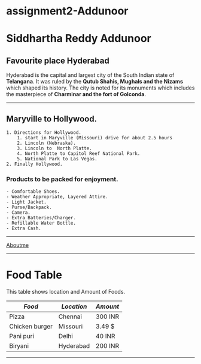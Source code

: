 # assignment2-Addunoor
# Siddhartha Reddy Addunoor
## Favourite place Hyderabad
Hyderabad is the capital and largest city of the South Indian state of **Telangana**. It was ruled by the **Qutub Shahis, Mughals and the Nizams** which shaped its history. The city is noted for its monuments which includes the masterpiece of **Charminar and the fort of Golconda**.

---

## Maryville to Hollywood.
    1. Directions for Hollywood.
        1. start in Maryville (Missouri) drive for about 2.5 hours
        2. Lincoln (Nebraska).
        3. Lincoln to  North Platte.
        4. North Platte to Capitol Reef National Park.
        5. National Park to Las Vegas.
    2. Finally Hollywood.

 ### Products to be packed for enjoyment.
    - Comfortable Shoes.
    - Weather Appropriate, Layered Attire.
    - Light Jacket.
    - Purse/Backpack.
    - Camera.
    - Extra Batteries/Charger.
    - Refillable Water Bottle.
    - Extra Cash.

---

[Aboutme](AboutMe.md)

---
# Food Table

This table shows location and Amount of Foods.

| *Food*                | *Location*      | *Amount*         |
| ----------------------- | ----------------- | ------------------ |
| Pizza                   | Chennai           | 300 INR            |
| Chicken burger          | Missouri          | 3.49 $             |
| Pani puri               | Delhi             | 40 INR             |
| Biryani                 | Hyderabad         | 200 INR            |

---



